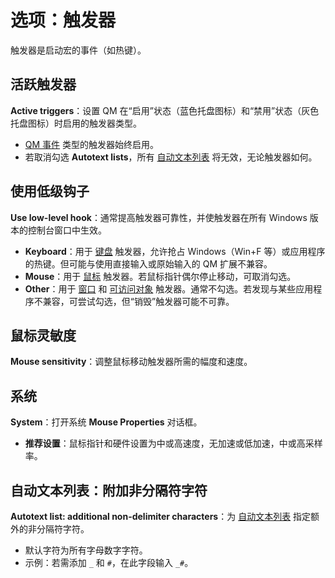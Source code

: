 # 选项：触发器

触发器是启动宏的事件（如热键）。

## 活跃触发器

**Active triggers**：设置 QM 在“启用”状态（蓝色托盘图标）和“禁用”状态（灰色托盘图标）时启用的触发器类型。

- [QM 事件](IDH_TRIG_QM.md) 类型的触发器始终启用。
- 若取消勾选 **Autotext lists**，所有 [自动文本列表](IDH_TSM.md) 将无效，无论触发器如何。

## 使用低级钩子

**Use low-level hook**：通常提高触发器可靠性，并使触发器在所有 Windows 版本的控制台窗口中生效。

- **Keyboard**：用于 [键盘](IDH_TRIG_KEY.md) 触发器，允许抢占 Windows（Win+F 等）或应用程序的热键。但可能与使用直接输入或原始输入的 QM 扩展不兼容。
- **Mouse**：用于 [鼠标](IDH_TRIG_MOUSE.md) 触发器。若鼠标指针偶尔停止移动，可取消勾选。
- **Other**：用于 [窗口](IDH_TRIG_WINDOW.md) 和 [可访问对象](IDH_TRIG_ACC.md) 触发器。通常不勾选。若发现与某些应用程序不兼容，可尝试勾选，但“销毁”触发器可能不可靠。

## 鼠标灵敏度

**Mouse sensitivity**：调整鼠标移动触发器所需的幅度和速度。

## 系统

**System**：打开系统 **Mouse Properties** 对话框。

- **推荐设置**：鼠标指针和硬件设置为中或高速度，无加速或低加速，中或高采样率。

## 自动文本列表：附加非分隔符字符

**Autotext list: additional non-delimiter characters**：为 [自动文本列表](IDH_TSM.md) 指定额外的非分隔符字符。

- 默认字符为所有字母数字字符。
- 示例：若需添加 `_` 和 `#`，在此字段输入 `_#`。
